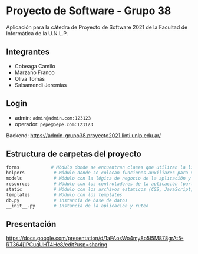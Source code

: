 # Proyecto de Software - Grupo 38

Aplicación para la cátedra de Proyecto de Software 2021 de la Facultad de Informática de la U.N.L.P.

## Integrantes

- Cobeaga Camilo
- Marzano Franco
- Oliva Tomás
- Salsamendi Jeremías

## Login

- admin: `admin@admin.com:123123`
- operador: `pepe@pepe.com:123123`

Backend: https://admin-grupo38.proyecto2021.linti.unlp.edu.ar/

## Estructura de carpetas del proyecto

```bash
forms            # Módulo donde se encuentran clases que utilizan la libreria WTForms
helpers           # Módulo donde se colocan funciones auxiliares para varias partes del código
models            # Módulo con la lógica de negocio de la aplicación y la conexión a la base de datos
resources         # Módulo con los controladores de la aplicación (parte web)
static            # Módulo con los archivos estaticos (CSS, JavaScript)
templates         # Módulo con los templates
db.py             # Instancia de base de datos
__init__.py       # Instancia de la aplicación y ruteo
```

## Presentación

https://docs.google.com/presentation/d/1aFAosWo4my8o5I5M878grAt5-RT364j1PCuqUHT4He8/edit?usp=sharing
